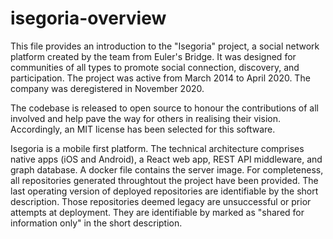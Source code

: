 # isegoria-overview
This file provides an introduction to the "Isegoria" project, a social network platform created by the team from Euler's Bridge. It was designed for communities of all types to promote social connection, discovery, and participation. The project was active from March 2014 to April 2020. The company was deregistered in November 2020.

The codebase is released to open source to honour the contributions of all involved and help pave the way for others in realising their vision. Accordingly, an MIT license has been selected for this software.

Isegoria is a mobile first platform. The technical architecture comprises native apps (iOS and Android), a React web app, REST API middleware, and graph database. A docker file contains the server image. For completeness, all repositories generated throughtout the project have been provided. The last operating version of deployed repositories are identifiable by the short description. Those repositories deemed legacy are unsuccessful or prior attempts at deployment. They are identifiable by marked as "shared for information only" in the short description.
